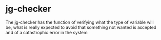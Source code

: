 # jg-checker
 The jg-checker has the function of verifying what the type of variable will be, what is really expected to avoid that something not wanted is accepted and of a catastrophic error in the system
